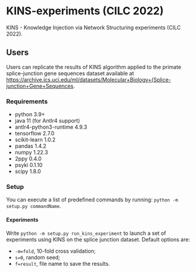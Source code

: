 # KINS-experiments (CILC 2022)
KINS - Knowledge Injection via Network Structuring experiments (CILC 2022).

## Users

Users can replicate the results of KINS algorithm applied to the 
primate splice-junction gene sequences dataset available at
https://archive.ics.uci.edu/ml/datasets/Molecular+Biology+(Splice-junction+Gene+Sequences.

### Requirements

- python 3.9+
- java 11 (for Antlr4 support)
- antlr4-python3-runtime 4.9.3
- tensorflow 2.7.0
- scikit-learn 1.0.2
- pandas 1.4.2
- numpy 1.22.3
- 2ppy 0.4.0
- psyki 0.1.10
- scipy 1.8.0

### Setup

You can execute a list of predefined commands by running:
`python -m setup.py commandName`.

#### Experiments
Write `python -m setup.py run_kins_experiment` to launch a set of experiments using KINS on the splice junction dataset.
Default options are:
- `-m=fold`, 10-fold cross validation;
- `s=0`, random seed;
- `f=result`, file name to save the results.